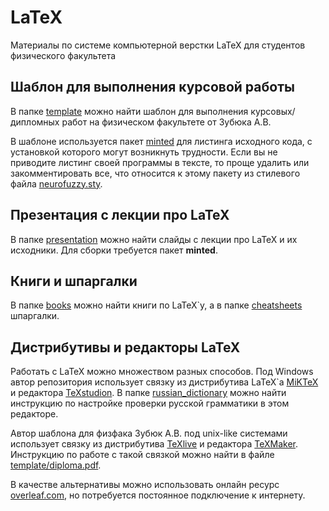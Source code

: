# LaTeX
Материалы по системе компьютерной верстки LaTeX для студентов физического факультета

## Шаблон для выполнения курсовой работы
В папке [template](./template) можно найти шаблон для выполнения курсовых/дипломных работ на физическом факультете от Зубюка А.В. 

В шаблоне используется пакет [minted](https://ctan.org/pkg/minted?lang=en) для листинга исходного кода, с установкой которого могут возникнуть трудности. Если вы не приводите листинг своей программы в тексте, то проще удалить или закомментировать все, что относится к этому пакету из стилевого файла [neurofuzzy.sty](./template/neurofuzzy.sty). 

## Презентация с лекции про LaTeX
 В папке [presentation](./presentation) можно найти слайды с лекции про LaTeX и их исходники. Для сборки требуется пакет **minted**.
 
## Книги и шпаргалки
В папке [books](./books) можно найти книги по LaTeX`у, а в папке [cheatsheets](./cheatsheets) шпаргалки.

## Дистрибутивы и редакторы LaTeX

Работать с LaTeX можно множеством разных способов. Под Windows автор репозитория использует связку из дистрибутива LaTeX`а [MiKTeX](https://miktex.org/) и редактора [TeXstudion](https://www.texstudio.org/). В папке [russian_dictionary](./russian_dictionary) можно найти инструкцию по настройке проверки русской грамматики в этом редакторе.

Автор шаблона для физфака Зубюк А.В. под unix-like системами использует связку из дистрибутива [TeXlive](https://www.tug.org/texlive/) и редактора [TeXMaker](https://www.xm1math.net/texmaker/). Инструкцию по работе с такой связкой можно найти в файле [template/diploma.pdf](./template/diploma.pdf).

В качестве альтернативы можно использовать онлайн ресурс [overleaf.com](https://www.overleaf.com/), но потребуется постоянное подключение к интернету.
